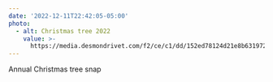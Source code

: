 ```yaml
---
date: '2022-12-11T22:42:05-05:00'
photo:
  - alt: Christmas tree 2022
    value: >-
      https://media.desmondrivet.com/f2/ce/c1/dd/152ed78124d21e8b631972ad488981e48248f00bbae0ce5d9ccdbf0c.jpg
---
```


Annual Christmas tree snap 
